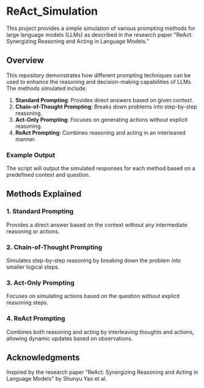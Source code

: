 # ReAct_Simulation

This project provides a simple simulation of various prompting methods for large language models (LLMs) as described in the research paper "ReAct: Synergizing Reasoning and Acting in Language Models."

## Overview

This repository demonstrates how different prompting techniques can be used to enhance the reasoning and decision-making capabilities of LLMs. The methods simulated include:

1. **Standard Prompting**: Provides direct answers based on given context.
2. **Chain-of-Thought Prompting**: Breaks down problems into step-by-step reasoning.
3. **Act-Only Prompting**: Focuses on generating actions without explicit reasoning.
4. **ReAct Prompting**: Combines reasoning and acting in an interleaved manner.


### Example Output

The script will output the simulated responses for each method based on a predefined context and question.

## Methods Explained

### 1. Standard Prompting

Provides a direct answer based on the context without any intermediate reasoning or actions.

### 2. Chain-of-Thought Prompting

Simulates step-by-step reasoning by breaking down the problem into smaller logical steps.

### 3. Act-Only Prompting

Focuses on simulating actions based on the question without explicit reasoning steps.

### 4. ReAct Prompting

Combines both reasoning and acting by interleaving thoughts and actions, allowing dynamic updates based on observations.

## Acknowledgments

Inspired by the research paper "ReAct: Synergizing Reasoning and Acting in Language Models" by Shunyu Yao et al.
